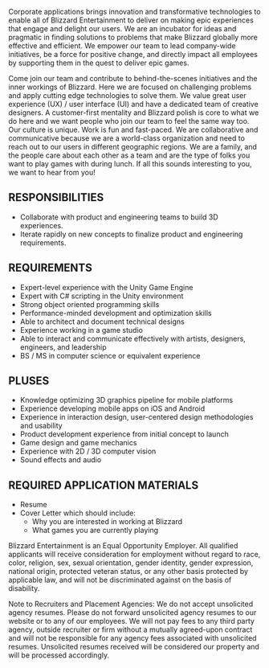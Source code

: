 Corporate applications brings innovation and transformative technologies to enable all of Blizzard Entertainment to deliver on making epic experiences that engage and delight our users. We are an incubator for ideas and pragmatic in finding solutions to problems that make Blizzard globally more effective and efficient. We empower our team to lead company-wide initiatives, be a force for positive change, and directly impact all employees by supporting them in the quest to deliver epic games.  

Come join our team and contribute to behind-the-scenes initiatives and the inner workings of Blizzard.  Here we are focused on challenging problems and apply cutting edge technologies to solve them. We value great user experience (UX) / user interface (UI) and have a dedicated team of creative designers. A customer-first mentality and Blizzard polish is core to what we do here and we want people who join our team to feel the same way too. Our culture is unique. Work is fun and fast-paced. We are collaborative and communicative because we are a world-class organization and need to reach out to our users in different geographic regions. We are a family, and the people care about each other as a team and are the type of folks you want to play games with during lunch. If all this sounds interesting to you, we want to hear from you!

## RESPONSIBILITIES
- Collaborate with product and engineering teams to build 3D experiences.
- Iterate rapidly on new concepts to finalize product and engineering requirements.
## REQUIREMENTS
- Expert-level experience with the Unity Game Engine
- Expert with C# scripting in the Unity environment
- Strong object oriented programming skills
- Performance-minded development and optimization skills
- Able to architect and document technical designs
- Experience working in a game studio
- Able to interact and communicate effectively with artists, designers, engineers, and leadership
- BS / MS in computer science or equivalent experience
## PLUSES
- Knowledge optimizing 3D graphics pipeline for mobile platforms
- Experience developing mobile apps on iOS and Android
- Experience in interaction design, user-centered design methodologies and usability
- Product development experience from initial concept to launch
- Game design and game mechanics
- Experience with 2D / 3D computer vision
- Sound effects and audio
## REQUIRED APPLICATION MATERIALS
- Resume
- Cover Letter which should include:
    - Why you are interested in working at Blizzard
    - What games you are currently playing

Blizzard Entertainment is an Equal Opportunity Employer. All qualified applicants will receive consideration for employment without regard to race, color, religion, sex, sexual orientation, gender identity, gender expression, national origin, protected veteran status, or any other basis protected by applicable law, and will not be discriminated against on the basis of disability. 

Note to Recruiters and Placement Agencies: We do not accept unsolicited agency resumes. Please do not forward unsolicited agency resumes to our website or to any of our employees. We will not pay fees to any third party agency, outside recruiter or firm without a mutually agreed-upon contract and will not be responsible for any agency fees associated with unsolicited resumes. Unsolicited resumes received will be considered our property and will be processed accordingly.
